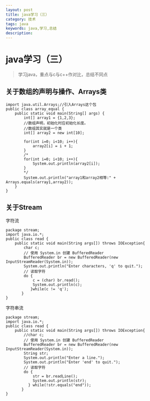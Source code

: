 ```yaml
---
layout: post
title: java学习（三）
category: 技术
tags: java
keywords: java,学习,总结
description: 
---
```


# java学习（三）

> 学习java，重点与c与c++作对比，总结不同点

## 关于数组的声明与操作、Arrays类

    import java.util.Arrays;//引入Arrays这个包
    public class array_equal {
    	public static void main(String[] args) {
    		int[] array1 = {1,2,3};
    		//数组声明，初始化时应初始化长度。
    		//数组其实就是一个类
    		int[] array2 = new int[10];
    		
    		for(int i=0; i<10; i++){
    			array2[i] = i + 1;
    		}
    		/*
    		for(int i=0; i<10; i++){
    			System.out.println(array2[i]);			
    		}
    		*/
    		System.out.println("array1和array2相等:" + Arrays.equals(array1,array2));
    	}
    }

## 关于Stream

字符流

    package stream;
    import java.io.*;
    public class read {
    	public static void main(String args[]) throws IOException{
    		char c;
    	    // 使用 System.in 创建 BufferedReader 
    	    BufferedReader br = new BufferedReader(new InputStreamReader(System.in));
    	    System.out.println("Enter characters, 'q' to quit.");
    	    // 读取字符
    	    do {
    	    	c = (char) br.read();
    	        System.out.println(c);
    	       }while(c != 'q');
    	   }
    }
    
字符串流

    package stream;
    import java.io.*;
    public class read {
    	public static void main(String args[]) throws IOException{
    		//char c;
    	    // 使用 System.in 创建 BufferedReader 
    	    BufferedReader br = new BufferedReader(new InputStreamReader(System.in));
    	    String str;
    	    System.out.println("Enter a line.");
    	    System.out.println("Enter 'end' to quit.");
    	    // 读取字符
    	    do {
    	    	str = br.readLine();
    	        System.out.println(str);
    	      } while(!str.equals("end"));
    	   }
    }
